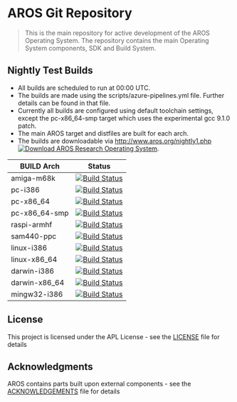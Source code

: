 # AROS Git Repository

> This is the main repository for active development of the AROS Operating System.
> The repository contains the main Operating System components, SDK and Build System.


## Nightly Test Builds


* All builds are scheduled to run at 00:00 UTC.
* The builds are made using the scripts/azure-pipelines.yml file. Further details can be found in that file.
* Currently all builds are configured using default toolchain settings, except the pc-x86_64-smp target which uses the experimental gcc 9.1.0 patch.
* The main AROS target and distfiles are built for each arch.
* The builds are downloadable via http://www.aros.org/nightly1.php [![Download AROS Research Operating System](https://img.shields.io/sourceforge/dt/aros.svg)](https://sourceforge.net/projects/aros/files/nightly2/).

| BUILD Arch | Status |
| --- | --- |
| amiga-m68k | [![Build Status](https://dev.azure.com/aros-development-team/AROS/_apis/build/status/aros-development-team.AROS-amiga-m68k?branchName=master)](https://dev.azure.com/aros-development-team/AROS/_build/latest?definitionId=14&branchName=master) |
| pc-i386 | [![Build Status](https://dev.azure.com/aros-development-team/AROS/_apis/build/status/aros-development-team.AROS-pc-i386?branchName=master)](https://dev.azure.com/aros-development-team/AROS/_build/latest?definitionId=16&branchName=master) |
| pc-x86_64 | [![Build Status](https://dev.azure.com/aros-development-team/AROS/_apis/build/status/aros-development-team.AROS-pc-x86_64?branchName=master)](https://dev.azure.com/aros-development-team/AROS/_build/latest?definitionId=17&branchName=master) |
| pc-x86_64-smp | [![Build Status](https://dev.azure.com/aros-development-team/AROS/_apis/build/status/aros-development-team.AROS-pc-x86_64-smp?branchName=master)](https://dev.azure.com/aros-development-team/AROS/_build/latest?definitionId=15&branchName=master) |
| raspi-armhf | [![Build Status](https://dev.azure.com/aros-development-team/AROS/_apis/build/status/aros-development-team.AROS-raspi-armhf?branchName=master)](https://dev.azure.com/aros-development-team/AROS/_build/latest?definitionId=19&branchName=master) |
| sam440-ppc | [![Build Status](https://dev.azure.com/aros-development-team/AROS/_apis/build/status/aros-development-team.AROS-sam440-ppc?branchName=master)](https://dev.azure.com/aros-development-team/AROS/_build/latest?definitionId=20&branchName=master) |
| linux-i386 | [![Build Status](https://dev.azure.com/aros-development-team/AROS/_apis/build/status/aros-development-team.AROS-linux-i386?branchName=master)](https://dev.azure.com/aros-development-team/AROS/_build/latest?definitionId=21&branchName=master) |
| linux-x86_64 | [![Build Status](https://dev.azure.com/aros-development-team/AROS/_apis/build/status/aros-development-team.AROS-linux-x86_64?branchName=master)](https://dev.azure.com/aros-development-team/AROS/_build/latest?definitionId=18&branchName=master) |
| darwin-i386 | [![Build Status](https://dev.azure.com/aros-development-team/AROS/_apis/build/status/aros-development-team.AROS-darwin-i386?branchName=master)](https://dev.azure.com/aros-development-team/AROS/_build/latest?definitionId=24&branchName=master) |
| darwin-x86_64 | [![Build Status](https://dev.azure.com/aros-development-team/AROS/_apis/build/status/aros-development-team.AROS-darwin-x86_64?branchName=master)](https://dev.azure.com/aros-development-team/AROS/_build/latest?definitionId=22&branchName=master) |
| mingw32-i386 | [![Build Status](https://dev.azure.com/aros-development-team/AROS/_apis/build/status/aros-development-team.AROS-mingw32-i386?branchName=master)](https://dev.azure.com/aros-development-team/AROS/_build/latest?definitionId=23&branchName=master) |

## License

This project is licensed under the APL License - see the [LICENSE](LICENSE) file for details

## Acknowledgments

AROS contains parts built upon external components - see the [ACKNOWLEDGEMENTS](ACKNOWLEDGEMENTS) file for details


